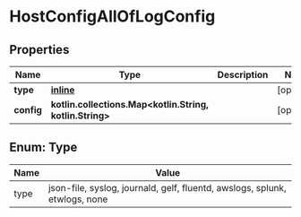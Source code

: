 # HostConfigAllOfLogConfig

## Properties

| Name       | Type                                                           | Description | Notes      |
|------------|----------------------------------------------------------------|-------------|------------|
| **type**   | [**inline**](#Type)                                            |             | [optional] |
| **config** | **kotlin.collections.Map&lt;kotlin.String, kotlin.String&gt;** |             | [optional] |

<a id="Type"></a>

## Enum: Type

| Name | Value                                                                      |
|------|----------------------------------------------------------------------------|
| type | json-file, syslog, journald, gelf, fluentd, awslogs, splunk, etwlogs, none |



